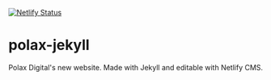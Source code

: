 [![Netlify Status](https://api.netlify.com/api/v1/badges/6ad189f6-17b1-479b-9897-cf5cf552b3e0/deploy-status)](https://app.netlify.com/sites/polax/deploys)

# polax-jekyll

Polax Digital's new website. Made with Jekyll and editable with Netlify CMS.
